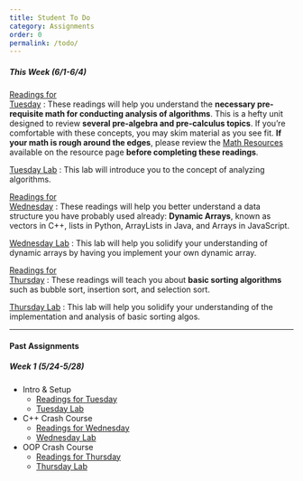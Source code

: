 ```yaml
---
title: Student To Do
category: Assignments
order: 0
permalink: /todo/
---
```


##### This Week (6/1-6/4)
[Readings for<br>Tuesday](/sm21/wk2#tues)
: These readings will help you understand the **necessary pre-requisite math for conducting analysis of algorithms**. This is a hefty unit designed to review **several pre-algebra and pre-calculus topics**. If you’re comfortable with these concepts, you may skim material as you see fit. **If your math is rough around the edges**, please review the [Math Resources](/sm21/resources#math) available on the resource page **before completing these readings**.

[Tuesday Lab](/sm21/lab04)
: This lab will introduce you to the concept of analyzing algorithms. 

[Readings for<br>Wednesday](/sm21/wk2#weds)
: These readings will help you better understand a data structure you have probably used already: **Dynamic Arrays**, known as vectors in C++, lists in Python, ArrayLists in Java, and Arrays in JavaScript.

[Wednesday Lab](/sm21/lab05)
: This lab will help you solidify your understanding of dynamic arrays by having you implement your own dynamic array.

[Readings for<br>Thursday](/sm21/wk2#thurs)
: These readings will teach you about **basic sorting algorithms** such as bubble sort, insertion sort, and selection sort.

[Thursday Lab](/sm21/lab06)
: This lab will help you solidify your understanding of the implementation and analysis of basic sorting algos.

---

#### Past Assignments

##### Week 1 (5/24-5/28)
- Intro & Setup
	- [Readings for Tuesday](/sm21/wk1#tues)
	- [Tuesday Lab](/sm21/lab01)
- C++ Crash Course
	- [Readings for Wednesday](/sm21/wk1#weds)
	- [Wednesday Lab](/sm21/lab02)
- OOP Crash Course
	- [Readings for Thursday](/sm21/wk1#thurs)
	- [Thursday Lab](/sm21/lab03)